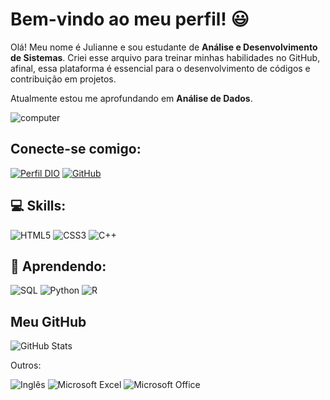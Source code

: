 # Bem-vindo ao meu perfil! 😃

Olá! Meu nome é Julianne e sou estudante de **Análise e Desenvolvimento de Sistemas**. Criei esse arquivo para treinar minhas habilidades no GitHub, afinal, essa plataforma é essencial para o desenvolvimento de códigos e contribuição em projetos.

Atualmente estou me aprofundando em **Análise de Dados**.


![computer](https://github.com/Julianne-Barbosa/dio-lab-open-source/assets/146261157/25052a86-a11b-497b-b2a7-d3af890158f6)


## Conecte-se comigo:
[![Perfil DIO](https://img.shields.io/badge/Dio-000?style=for-the-badge&logo=square&logoColor=0E76A8)](https://www.dio.me/users/julianne00r)
[![GitHub](https://img.shields.io/badge/GitHub-000?style=for-the-badge&logo=github)](https://github.com/Julianne-Barbosa)

## 💻 Skills:
![HTML5](https://img.shields.io/badge/HTML5-000?style=for-the-badge&logo=html5)
![CSS3](https://img.shields.io/badge/CSS3-000?style=for-the-badge&logo=css3&logoColor=264CE4)
![C++](https://img.shields.io/badge/C%2B%2B-000?style=for-the-badge&logo=c%2B%2B&logoColor=00599C)

## 📘 Aprendendo:
![SQL](https://img.shields.io/badge/SQL-000?style=for-the-badge&logo=circle&logoColor=FFFF00)
![Python](https://img.shields.io/badge/Python-000?style=for-the-badge&logo=python)
![R](https://img.shields.io/badge/R-000?style=for-the-badge&logo=r)


## Meu GitHub
![GitHub Stats](https://github-readme-stats.vercel.app/api?username=Julianne-Barbosa&theme=cobalt&bg_color=000&border_color=30A3DC&show_icons=true&icon_color=30A3DC&title_color=E94D5F&text_color=FFF)


Outros:

![Inglês](https://img.shields.io/badge/english-22f?style=for-the-badge&logo=usaflag)
![Microsoft Excel](https://img.shields.io/badge/Microsoft_Excel-217346?style=for-the-badge&logo=microsoft-excel&logoColor=white)
![Microsoft Office](https://img.shields.io/badge/Microsoft_Office-D83B01?style=for-the-badge&logo=microsoft-office&logoColor=white)





